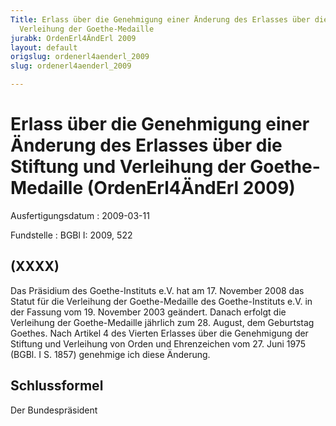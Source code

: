 ```yaml
---
Title: Erlass über die Genehmigung einer Änderung des Erlasses über die Stiftung und
  Verleihung der Goethe-Medaille
jurabk: OrdenErl4ÄndErl 2009
layout: default
origslug: ordenerl4aenderl_2009
slug: ordenerl4aenderl_2009

---
```


# Erlass über die Genehmigung einer Änderung des Erlasses über die Stiftung und Verleihung der Goethe-Medaille (OrdenErl4ÄndErl 2009)

Ausfertigungsdatum
:   2009-03-11

Fundstelle
:   BGBl I: 2009, 522


## (XXXX)

Das Präsidium des Goethe-Instituts e.V. hat am 17. November 2008 das
Statut für die Verleihung der Goethe-Medaille des Goethe-Instituts
e.V. in der Fassung vom 19. November 2003 geändert. Danach erfolgt die
Verleihung der Goethe-Medaille jährlich zum 28. August, dem Geburtstag
Goethes.
Nach Artikel 4 des Vierten Erlasses über die Genehmigung der Stiftung
und Verleihung von Orden und Ehrenzeichen vom 27. Juni 1975 (BGBl. I
S. 1857) genehmige ich diese Änderung.


## Schlussformel

Der Bundespräsident

